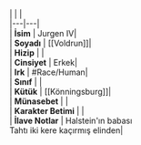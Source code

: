 |  |  |<br>|---|---|<br>| **İsim** | Jurgen IV|<br>| **Soyadı** | [[Voldrun]]|<br>| **Hizip** | |<br>| **Cinsiyet** | Erkek|<br>| **Irk** | #Race/Human|<br>| **Sınıf** | |<br>| **Kütük** | [[Könningsburg]]|<br>| **Münasebet** | |<br>| **Karakter Betimi** | |<br>| **İlave Notlar** | Halstein'ın babası<br>Tahtı iki kere kaçırmış elinden|<br>